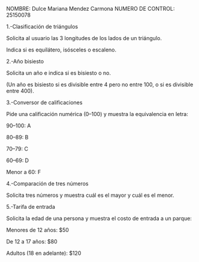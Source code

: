 NOMBRE:
Dulce Mariana Mendez Carmona
NUMERO DE CONTROL:
25150078

1.-Clasificación de triángulos

Solicita al usuario las 3 longitudes de los lados de un triángulo.

Indica si es equilátero, isósceles o escaleno.

2.-Año bisiesto

Solicita un año e indica si es bisiesto o no.

(Un año es bisiesto si es divisible entre 4 pero no entre 100, o si es divisible entre 400).

3.-Conversor de calificaciones

Pide una calificación numérica (0–100) y muestra la equivalencia en letra:

90–100: A

80–89: B

70–79: C

60–69: D

Menor a 60: F

4.-Comparación de tres números

Solicita tres números y muestra cuál es el mayor y cuál es el menor.

5.-Tarifa de entrada

Solicita la edad de una persona y muestra el costo de entrada a un parque:

Menores de 12 años: $50

De 12 a 17 años: $80

Adultos (18 en adelante): $120
